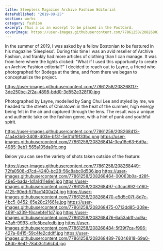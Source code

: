 ```yaml
---
title: Sleepless Magazine Archive Fashion Editorial
datePublished: "2019-09-25"
section: works
category: fashion
excerpt: This a is an excerpt to be placed in the PostCard.
coverImage: https://user-images.githubusercontent.com/77861258/208268038-345e528c-1132-451a-8503-f60ae7faa38c.jpg
---
```


In the summer of 2019, I was asked by a fellow Bostonian to be featured in his magazine 'Sleepless'. During this time I was an avid reseller of Archive Fashion, and frankly had more articles of clothing than I can manage. It was from here where the lights clicked: "What if I used this opportunity to create an Archive Fashion editorial?" I decided to reach out to Layne, a friend who photographed for Bodega at the time, and from there we began to conceptualize the project.

https://user-images.githubusercontent.com/77861258/208268117-3de250bc-2f2a-4898-bdd0-3d552e328f10.jpg

Photographed by Layne, modelled by Sang Chul Lee and styled by me, we headed to the streets of Chinatown in the heat of the summer, high energy being felt in the air and captured through the lens. The result was a unique and authentic take on the fashion genre, with a hint of punk and youthful spirit.

https://user-images.githubusercontent.com/77861258/208268413-41a4e3b6-3408-403e-bf31-5e31df9f33bc.png
https://user-images.githubusercontent.com/77861258/208268414-3ea18e63-6d9a-4985-9eb1-565a105da0fc.png

Below you can see the variety of shots taken outside of the feature:

https://user-images.githubusercontent.com/77861258/208268449-72fa0508-d7cd-4240-bc28-56c8abc0d536.jpg
https://user-images.githubusercontent.com/77861258/208268464-00063b0a-d28f-49e5-bada-1d1a1d11e8e1.jpg
https://user-images.githubusercontent.com/77861258/208268497-c3cac892-b160-4125-90ed-579ac1400a24.jpg
https://user-images.githubusercontent.com/77861258/208268470-e5d5c07f-8d7c-4bc5-8452-65e28c21661e.jpg
https://user-images.githubusercontent.com/77861258/208268475-0713dd85-308e-499f-a239-f6caebfe11d7.jpg
https://user-images.githubusercontent.com/77861258/208268476-6a53ab1f-ac9a-43a5-9993-effc5bcafcdb.jpg
https://user-images.githubusercontent.com/77861258/208268484-5f39f7ca-f996-427a-8415-59c4fe2cddff.jpg
https://user-images.githubusercontent.com/77861258/208268489-76046818-69a0-48db-8e4f-78ab3c1b6cb4.jpg
